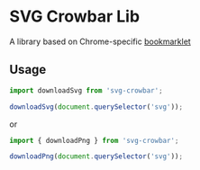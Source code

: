 # SVG Crowbar Lib

A library based on Chrome-specific [bookmarklet](https://nytimes.github.io/svg-crowbar/)

## Usage
```javascript
import downloadSvg from 'svg-crowbar';

downloadSvg(document.querySelector('svg'));
```    
or
```javascript
import { downloadPng } from 'svg-crowbar';

downloadPng(document.querySelector('svg'));
```